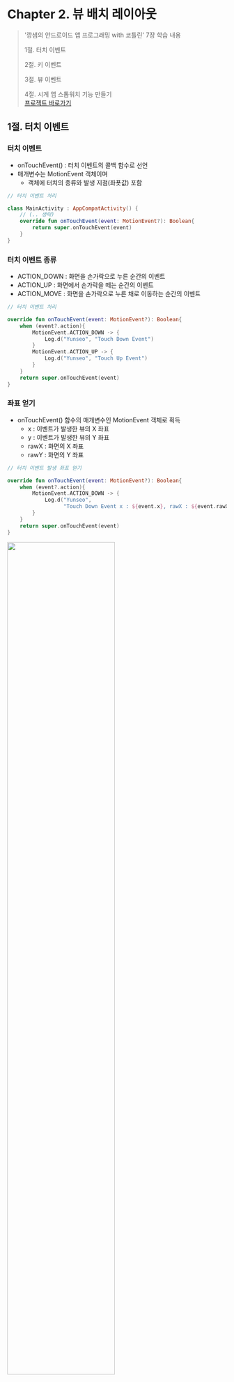 # Chapter 2. 뷰 배치 레이아웃

> '깡샘의 안드로이드 앱 프로그래밍 with 코틀린' 7장 학습 내용
>
> 1절. 터치 이벤트
>
> 2절. 키 이벤트
> 
> 3절. 뷰 이벤트
>
> 4절. 시계 앱 스톱워치 기능 만들기    
> [프로젝트 바로가기](https://github.com/BangYunseo/TIL/tree/main/Android/androidProject/ch03/)

## 1절. 터치 이벤트

### 터치 이벤트

- onTouchEvent() : 터치 이벤트의 콜백 함수로 선언
- 매개변수는 MotionEvent 객체이며
    - 객체에 터치의 종류와 발생 지점(좌푯값) 포함

```Kotlin
// 터치 이벤트 처리

class MainActivity : AppCompatActivity() {
    // (.. 생략)
    override fun onTouchEvent(event: MotionEvent?): Boolean{
        return super.onTouchEvent(event)
    }
}
```

### 터치 이벤트 종류

- ACTION_DOWN : 화면을 손가락으로 누른 순간의 이벤트 
- ACTION_UP : 화면에서 손가락을 떼는 순간의 이벤트
- ACTION_MOVE : 화면을 손가락으로 누른 채로 이동하는 순간의 이벤트

```Kotlin
// 터치 이벤트 처리

override fun onTouchEvent(event: MotionEvent?): Boolean{
    when (event?.action){
        MotionEvent.ACTION_DOWN -> {
            Log.d("Yunseo", "Touch Down Event")
        }
        MotionEvent.ACTION_UP -> {
            Log.d("Yunseo", "Touch Up Event")
        }
    }
    return super.onTouchEvent(event)
}
```

### 좌표 얻기

- onTouchEvent() 함수의 매개변수인 MotionEvent 객체로 획득 
    - x : 이벤트가 발생한 뷰의 X 좌표
    - y : 이벤트가 발생한 뷰의 Y 좌표 
    - rawX : 화면의 X 좌표
    - rawY : 화면의 Y 좌표

```Kotlin
// 터치 이벤트 발생 좌표 얻기

override fun onTouchEvent(event: MotionEvent?): Boolean{
    when (event?.action){
        MotionEvent.ACTION_DOWN -> {
            Log.d("Yunseo", 
                  "Touch Down Event x : ${event.x}, rawX : ${event.rawX}")
        }
    }
    return super.onTouchEvent(event)
}
```

<img src="https://github.com/BangYunseo/TIL/blob/main/Android/Image/ch03/ch03-01-MotionEvent.PNG" width="70%" height="auto" />

## 2절. 키 이벤트

### 키 이벤트

- 사용자가 폰의 키를 누르는 순간에 발생 
- 콜백 함수
    - onKeyDown : 키를 누른 순간의 이벤트
    - onKeyUp : 키를 떼는 순간의 이벤트
    - onKeyLongPress : 키를 오래 누르는 순간의 이벤트


```Kotlin
// 키 이벤트 처리

class MainActivity : AppCompatActivity(){
    // (..생략)
    override fun onKeyDown(keyCode: Int, event: KeyEvent?): Boolean{
        Log.d("Yunseo", "onKeyDown")
        return super.onKeyDown(keyCode, event)
    }
    override fun onKeyUp(keyCode: Int, event: KeyEvent?): Boolean{
        Log.d("Yunseo", "onKeyUp")
        return super.onKeyUp(keyCode, event)
    }
}
```

- keyCode : 첫 번째 매개 변수이자 사용자가 어떤 키를 눌렀는지 식별

```Kotlin
// 키 식별

override fun onKeyDown(keyCode: Int, event: KeyEvent?): Boolean{
    when(keyCode){
        KeyEvent.KEYCODE_0 -> Log.d("Yunseo", "0 키가 눌림")
        KeyEvent.KEYCODE_A -> Log.d("Yunseo", "A 키가 눌림")
    }
    return super.onKeyDown(keyCode, event)
}
```

- 키 이벤트 발생 키 : 폰에서 제공하는 소프트 키보드의 키가 아님
- 안드로이드 시스템 버튼도 키로 취급하므로 이 버튼의 이벤트를 처리
- 뒤로가기 버튼 이벤트
    - onKeyDown(), onKeyUp(), onBackPressed() 함수 사용

<img src="https://github.com/BangYunseo/TIL/blob/main/Android/Image/ch03/ch03-02-KeyButton.PNG" width="70%" height="auto" />

```Kotlin
// 뒤로 가기 버튼과 볼륨 조절 버튼 이벤트 처리

override fun onKeyDown(keyCode: Int, event: KeyEvent?): Boolean{
    when(keyCode){
        KeyEvent.KEYCODE_BACK -> Log.d("Yunseo", "BACK Button이 눌림")
        KeyEvent.KEYCODE_VOLUME_UP -> Log.d("Yunseo", "Volume Up 키가 눌림")
        KeyEvent.KEYCODE_VOLUME_DOWN -> Log.d("Yunseo", "Volume Down 키가 눌림")
    }
    return super.onKeyDown(keyCode, event)
}
```

```Kotlin
// 뒤로 가기 버튼 이벤트 처리

override fun onBackPressed(){
    Log.d("Yunseo", "Back Button이 눌림")
}
```

- onBackPressed() : API Level 33에서 더 이상 권장하지 않는 함
- androidx.activity.OnBackPressedCallback() 함수 이용

```Kotlin
// 뒤로 가기 버튼 이벤트 처리

onBackPressedDispatcher.addCallback
(this, object : OnBackPressedCallback(true) {
    override fun handleOnBackPressed(){

    }
})
```

## 3절. 뷰 이벤트

### 뷰 이벤트 처리 구조

- 이벤트 소스와 이벤트 핸들러로 역할 분할
- 둘을 리스너로 연결 시 이벤트 처리 가능
    - 이벤트 소스 : 이벤트 발생 객체
    - 이벤트 핸들러 : 이벤트 발생 시 실행할 로직이 구현된 객체 
    - 리스너 : 이벤트 소스와 이벤트 핸들러를 연결해 주는 함수

<img src="https://github.com/BangYunseo/TIL/blob/main/Android/Image/ch03/ch03-03-ViewConnection.PNG" width="70%" height="auto" />

```Kotlin
// 체크박스 이벤트 처리

binding.checkbox.setOnCheckedChangeListener
(object : CompoundButton.OnCheckedChangeListener {
    override fun onCheckedCHanged(p0: CompoundButton?, p1: Boolean){
        Log.d("Yunseo", "체크 박스 클릭")
    }
})
```

<img src="https://github.com/BangYunseo/TIL/blob/main/Android/Image/ch03/ch03-04-CheckBox.PNG" width="70%" height="auto" />

```Kotlin
// 체크박스 이벤트 처리

binding.checkbox.setOnCheckedChangeListener
(object : CompoundButton.OnCheckedChangeListener {
    override fun onCheckedCHanged(p0: CompoundButton?, p1: Boolean){
        Log.d("Yunseo", "체크 박스 클릭")
    }
})
```

## 4절. 시계 앱 스톱워치 기능 만들기